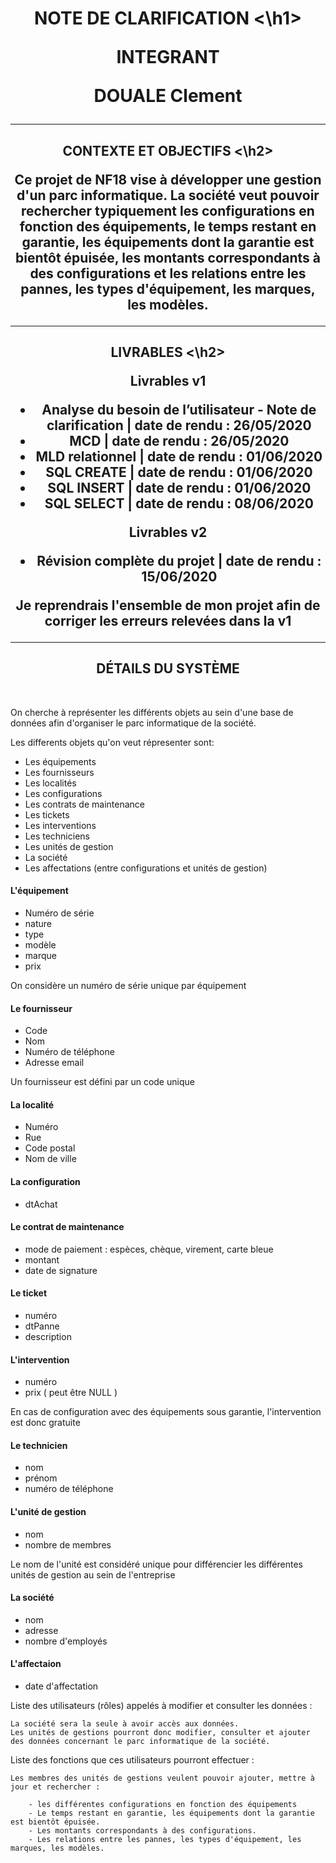 <h1 align="center"> NOTE DE CLARIFICATION <\h1> <br>

**INTEGRANT**

DOUALE Clement

<hr>

<h2 align="center"> CONTEXTE ET OBJECTIFS <\h2>

Ce projet de NF18 vise à développer une gestion d'un parc informatique. 
La société veut pouvoir rechercher typiquement les configurations en fonction des équipements, le temps restant en garantie, les équipements dont la garantie est bientôt épuisée, les montants correspondants à des configurations et les relations entre les pannes, les types d'équipement, les marques, les modèles.


<hr>

<h2 align="center"> LIVRABLES <\h2> <br> 


 Livrables v1 
<br>

- Analyse du besoin de l’utilisateur - Note de clarification | date de rendu : 26/05/2020
- MCD | date de rendu : 26/05/2020
- MLD relationnel | date de rendu : 01/06/2020
- SQL CREATE | date de rendu : 01/06/2020
- SQL INSERT | date de rendu : 01/06/2020
- SQL SELECT | date de rendu : 08/06/2020

Livrables v2 
<br>

- Révision complète du projet | date de rendu : 15/06/2020

Je reprendrais l'ensemble de mon projet afin de corriger les erreurs relevées dans la v1 <br>

<hr>



<h2 align="center"> DÉTAILS DU SYSTÈME </h2> <br> 

On cherche à représenter les différents objets au sein d'une base de données afin d'organiser le parc informatique de la société.

Les differents objets qu'on veut répresenter sont:

* Les équipements
* Les fournisseurs
* Les localités
* Les configurations
* Les contrats de maintenance
* Les tickets
* Les interventions
* Les techniciens
* Les unités de gestion
* La société
* Les affectations (entre configurations et unités de gestion)

<h4> L'équipement </h4>  

- Numéro de série
- nature
- type
- modèle
- marque
- prix

On considère un numéro de série unique par équipement

<h4> Le fournisseur </h4> 

- Code
- Nom
- Numéro de téléphone
- Adresse email

Un fournisseur est défini par un code unique

<h4> La localité </h4> 

- Numéro
- Rue
- Code postal
- Nom de ville


<h4> La configuration </h4> 

- dtAchat


<h4> Le contrat de maintenance </h4> 

- mode de paiement : espèces, chèque, virement, carte bleue
- montant
- date de signature


<h4> Le ticket </h4> 

- numéro
- dtPanne
- description


<h4> L'intervention </h4> 

- numéro
- prix  ( peut être NULL )

En cas de configuration avec des équipements sous garantie, l'intervention est donc gratuite


<h4> Le technicien </h4> 

- nom
- prénom
- numéro de téléphone


<h4> L'unité de gestion </h4> 

- nom
- nombre de membres 

Le nom de l'unité est considéré unique pour différencier les différentes unités de gestion au sein de l'entreprise

<h4> La société </h4> 

- nom
- adresse
- nombre d'employés



<h4> L'affectaion </h4> 

- date d'affectation


Liste des utilisateurs (rôles) appelés à modifier et consulter les données :

    La société sera la seule à avoir accès aux données.
    Les unités de gestions pourront donc modifier, consulter et ajouter des données concernant le parc informatique de la société.
    
Liste des fonctions que ces utilisateurs pourront effectuer :

    Les membres des unités de gestions veulent pouvoir ajouter, mettre à jour et rechercher :
    
        - les différentes configurations en fonction des équipements
        - Le temps restant en garantie, les équipements dont la garantie est bientôt épuisée.
        - Les montants correspondants à des configurations.
        - Les relations entre les pannes, les types d'équipement, les marques, les modèles.